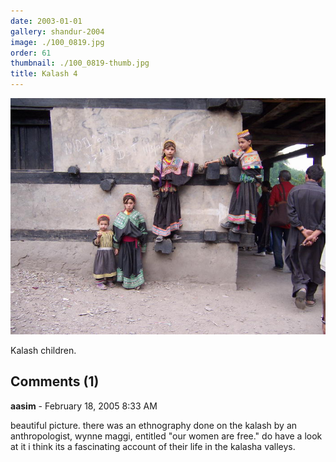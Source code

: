 ```yaml
---
date: 2003-01-01
gallery: shandur-2004
image: ./100_0819.jpg
order: 61
thumbnail: ./100_0819-thumb.jpg
title: Kalash 4
---
```


![Kalash 4](./100_0819.jpg)

Kalash children.

<div id="comments">

## Comments (1)

<div id="comment">

**aasim** - February 18, 2005  8:33 AM

beautiful picture. there was an ethnography done on the kalash by an anthropologist, wynne maggi, entitled "our women are free." do have a look at it i think its a fascinating account of their life in the kalasha valleys.

</div>

</div>